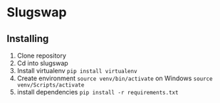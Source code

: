 # Slugswap

## Installing
1. Clone repository
2. Cd into slugswap
3. Install virtualenv `pip install virtualenv`
4. Create environment `source venv/bin/activate` on Windows `source venv/Scripts/activate`
5. install dependencies `pip install -r requirements.txt`
